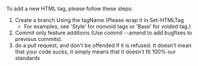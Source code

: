 To add a new HTML tag, please follow these steps:

1) Create a branch Using the tagName (Please wrap it in Set-HTMLTag 
    - For examples, see 'Style' for nonvoid tags or 'Base' for voided tag.)
2) Commit only feature additions (Use commit --amend to add bugfixes to previous commits).
3) do a pull request, and don't be offended if it is refused. It doesn't mean that your code sucks, it simply means that it doesn't fit 100% our standards
